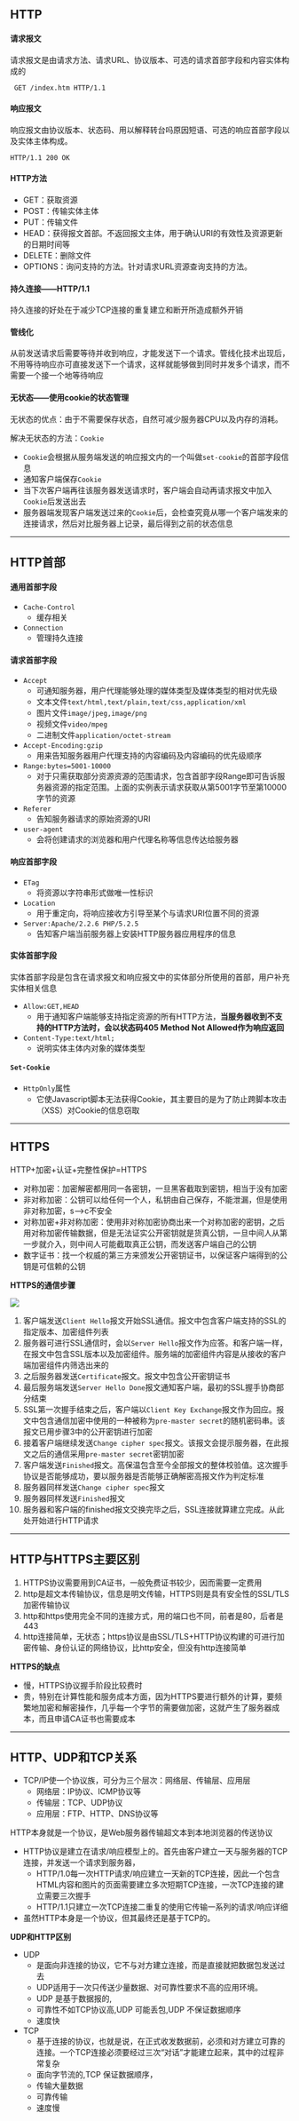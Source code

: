 ## HTTP

#### 请求报文

请求报文是由请求方法、请求URL、协议版本、可选的请求首部字段和内容实体构成的

`` GET /index.htm HTTP/1.1``

#### 响应报文

响应报文由协议版本、状态码、用以解释转台吗原因短语、可选的响应首部字段以及实体主体构成。

``HTTP/1.1 200 OK``

#### HTTP方法

- GET：获取资源
- POST：传输实体主体
- PUT：传输文件
- HEAD：获得报文首部。不返回报文主体，用于确认URI的有效性及资源更新的日期时间等
- DELETE：删除文件
- OPTIONS：询问支持的方法。针对请求URL资源查询支持的方法。

#### 持久连接——HTTP/1.1

持久连接的好处在于减少TCP连接的重复建立和断开所造成额外开销

#### 管线化

从前发送请求后需要等待并收到响应，才能发送下一个请求。管线化技术出现后，不用等待响应亦可直接发送下一个请求，这样就能够做到同时并发多个请求，而不需要一个接一个地等待响应

#### 无状态——使用cookie的状态管理

无状态的优点：由于不需要保存状态，自然可减少服务器CPU以及内存的消耗。

解决无状态的方法：`Cookie`

- `Cookie`会根据从服务端发送的响应报文内的一个叫做`set-cookie`的首部字段信息
- 通知客户端保存`Cookie`
- 当下次客户端再往该服务器发送请求时，客户端会自动再请求报文中加入`Cookie`后发送出去
- 服务器端发现客户端发送过来的`Cookie`后，会检查究竟从哪一个客户端发来的连接请求，然后对比服务器上记录，最后得到之前的状态信息

----

## HTTP首部

#### 通用首部字段

- `Cache-Control`
  - 缓存相关
- `Connection`
  - 管理持久连接

#### 请求首部字段

- `Accept`
  - 可通知服务器，用户代理能够处理的媒体类型及媒体类型的相对优先级
  - 文本文件`text/html,text/plain,text/css,application/xml`
  - 图片文件`image/jpeg,image/png`
  - 视频文件`video/mpeg`
  - 二进制文件`application/octet-stream`
- `Accept-Encoding:gzip`
  - 用来告知服务器用户代理支持的内容编码及内容编码的优先级顺序
- `Range:bytes=5001-10000`
  - 对于只需获取部分资源资源的范围请求，包含首部字段Range即可告诉服务器资源的指定范围。上面的实例表示请求获取从第5001字节至第10000字节的资源
- `Referer`
  - 告知服务器请求的原始资源的URI
- `user-agent`
  - 会将创建请求的浏览器和用户代理名称等信息传达给服务器

#### 响应首部字段

- `ETag`
  - 将资源以字符串形式做唯一性标识
- `Location`
  - 用于重定向，将响应接收方引导至某个与请求URI位置不同的资源
- `Server:Apache/2.2.6 PHP/5.2.5`
  - 告知客户端当前服务器上安装HTTP服务器应用程序的信息

#### 实体首部字段

实体首部字段是包含在请求报文和响应报文中的实体部分所使用的首部，用户补充实体相关信息

- `Allow:GET,HEAD`
  - 用于通知客户端能够支持指定资源的所有HTTP方法，**当服务器收到不支持的HTTP方法时，会以状态码405 Method Not Allowed作为响应返回**
- `Content-Type:text/html;`
  - 说明实体主体内对象的媒体类型

#### `Set-Cookie`

- `HttpOnly`属性
  - 它使Javascript脚本无法获得Cookie，其主要目的是为了防止跨脚本攻击（XSS）对Cookie的信息窃取

---

## HTTPS

HTTP+加密+认证+完整性保护=HTTPS

- 对称加密：加密解密都用同一各密钥，一旦黑客截取到密钥，相当于没有加密
- 非对称加密：公钥可以给任何一个人，私钥由自己保存，不能泄漏，但是使用非对称加密，s——>c不安全
- 对称加密+非对称加密：使用非对称加密协商出来一个对称加密的密钥，之后用对称加密传输数据，但是无法证实公开密钥就是货真公钥，一旦中间人从第一步就介入，则中间人可能截取真正公钥，而发送客户端自己的公钥
- 数字证书：找一个权威的第三方来颁发公开密钥证书，以保证客户端得到的公钥是可信赖的公钥

**HTTPS的通信步骤**

![](..\img\https.png)

1. 客户端发送`Client Hello`报文开始SSL通信。报文中包含客户端支持的SSL的指定版本、加密组件列表
2. 服务器可进行SSL通信时，会以`Server Hello`报文作为应答。和客户端一样，在报文中包含SSL版本以及加密组件。服务端的加密组件内容是从接收的客户端加密组件内筛选出来的
3. 之后服务器发送`Certificate`报文。报文中包含公开密钥证书
4. 最后服务端发送`Server Hello Done`报文通知客户端，最初的SSL握手协商部分结束
5. SSL第一次握手结束之后，客户端以`Client Key Exchange`报文作为回应。报文中包含通信加密中使用的一种被称为`pre-master secret`的随机密码串。该报文已用步骤3中的公开密钥进行加密
6. 接着客户端继续发送`Change cipher spec`报文。该报文会提示服务器，在此报文之后的通信采用`pre-master secret`密钥加密
7. 客户端发送`Finished`报文。高保温包含至今全部报文的整体校验值。这次握手协议是否能够成功，要以服务器是否能够正确解密高报文作为判定标准
8. 服务器同样发送`Change cipher spec`报文
9. 服务器同样发送`Finished`报文
10. 服务器和客户端的finished报文交换完毕之后，SSL连接就算建立完成。从此处开始进行HTTP请求

----

## HTTP与HTTPS主要区别

1. HTTPS协议需要用到CA证书，一般免费证书较少，因而需要一定费用
2. http是超文本传输协议，信息是明文传输，HTTPS则是具有安全性的SSL/TLS加密传输协议
3. http和https使用完全不同的连接方式，用的端口也不同，前者是80，后者是443
4. http连接简单，无状态；https协议是由SSL/TLS+HTTP协议构建的可进行加密传输、身份认证的网络协议，比http安全，但没有http连接简单

**HTTPS的缺点**

- 慢，HTTPS协议握手阶段比较费时
- 贵，特别在计算性能和服务成本方面，因为HTTPS要进行额外的计算，要频繁地加密和解密操作，几乎每一个字节的需要做加密，这就产生了服务器成本，而且申请CA证书也需要成本

-----

## HTTP、UDP和TCP关系

- TCP/IP使一个协议族，可分为三个层次：网络层、传输层、应用层
  - 网络层：IP协议、ICMP协议等
  - 传输层：TCP、UDP协议
  - 应用层：FTP、HTTP、DNS协议等

HTTP本身就是一个协议，是Web服务器传输超文本到本地浏览器的传送协议

- HTTP协议是建立在请求/响应模型上的。首先由客户建立一天与服务器的TCP连接，并发送一个请求到服务器，
  - HTTP/1.0每一次HTTP请求/响应建立一天新的TCP连接，因此一个包含HTML内容和图片的页面需要建立多次短期TCP连接，一次TCP连接的建立需要三次握手
  - HTTP/1.1只建立一次TCP连接二重复的使用它传输一系列的请求/响应详细
- 虽然HTTP本身是一个协议，但其最终还是基于TCP的。

**UDP和HTTP区别**

- UDP
  - 是面向非连接的协议，它不与对方建立连接，而是直接就把数据包发送过去
  - UDP适用于一次只传送少量数据、对可靠性要求不高的应用环境。
  - UDP 是基于数据报的,
  - 可靠性不如TCP协议高,UDP 可能丢包,UDP 不保证数据顺序
  - 速度快
- TCP
  - 基于连接的协议，也就是说，在正式收发数据前，必须和对方建立可靠的连接。一个TCP连接必须要经过三次“对话”才能建立起来，其中的过程非常复杂
  - 面向字节流的,TCP 保证数据顺序，
  - 传输大量数据 
  - 可靠传输
  - 速度慢

